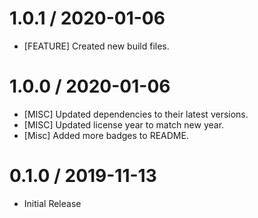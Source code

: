 1.0.1 / 2020-01-06
==================
* [FEATURE] Created new build files.

1.0.0 / 2020-01-06
==================
* [MISC] Updated dependencies to their latest versions.
* [MISC] Updated license year to match new year.
* [Misc] Added more badges to README.

0.1.0 / 2019-11-13
==================
* Initial Release